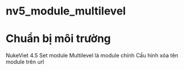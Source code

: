 # nv5_module_multilevel


# Chuẩn bị môi trường

NukeViet 4.5
Set module Multilevel là module chính
Cấu hình xóa tên module trên url
